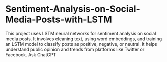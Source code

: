 # Sentiment-Analysis-on-Social-Media-Posts-with-LSTM
This project uses LSTM neural networks for sentiment analysis on social media posts. It involves cleaning text, using word embeddings, and training an LSTM model to classify posts as positive, negative, or neutral. It helps understand public opinion and trends from platforms like Twitter or Facebook.          Ask ChatGPT
